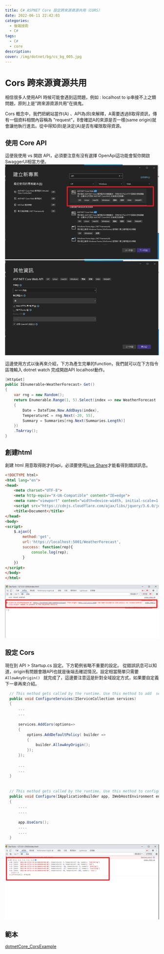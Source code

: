 ```yaml
---
title: C# ASPNET Core 設定跨來源資源共用（CORS）
date: 2022-06-11 22:42:03
categories: 
  - 後端技術
  - C#
tags: 
  - C#
  - core
description:
cover: /img/dotnet/bg/cs_bg_005.jpg
---
```


# Cors 跨來源資源共用
相信很多人使用API 時候可能會遇到這問題，例如 : localhost to ip串接不上之類問題，原則上是"跨來源資源共用"在搞鬼。

Cors 概念中，我們把網站當作(A) 、API為(B)來解釋，A需要透過B取得資訊，傳有一個資料相關內容稱為 "request"，B會確認A的來源是否一樣(same origin)就會讓他執行進去。從中得知(B)是決定(A)是否有權限取得資源。


## 使用 Core API
這便我使用 vs 開啟 API，必須要注意有沒有選擇 OpenApi這功能會幫你開啟SwaggerUI相當方便。
![](../image/Snipaste_2022-06-11_22-42-03.png)
![](../image/Snipaste_2022-06-11_22-42-58.png)


這邊使用方式以後再來介紹，下方為產生完畢的function，我們就可以在下方指令區塊輸入 dotnet watch 完成開啟API localhost動作。 
```cs
[HttpGet]
public IEnumerable<WeatherForecast> Get()
{
    var rng = new Random();
    return Enumerable.Range(1, 5).Select(index => new WeatherForecast
    {
        Date = DateTime.Now.AddDays(index),
        TemperatureC = rng.Next(-20, 55),
        Summary = Summaries[rng.Next(Summaries.Length)]
    })
    .ToArray();
}
```

## 創建html
創建 html 用意取得剛才的api，必須要使用[Live Share](https://marketplace.visualstudio.com/items?itemName=MS-vsliveshare.vsliveshare)才能看得到錯誤訊息。
```html
<!DOCTYPE html>
<html lang="en">
<head>
    <meta charset="UTF-8">
    <meta http-equiv="X-UA-Compatible" content="IE=edge">
    <meta name="viewport" content="width=device-width, initial-scale=1.0">
    <script src="https://cdnjs.cloudflare.com/ajax/libs/jquery/3.6.0/jquery.min.js" integrity="sha512-894YE6QWD5I59HgZOGReFYm4dnWc1Qt5NtvYSaNcOP+u1T9qYdvdihz0PPSiiqn/+/3e7Jo4EaG7TubfWGUrMQ==" crossorigin="anonymous" referrerpolicy="no-referrer"></script>
    <title>Document</title>
</head>
<body>
<script>
    $.ajax({
        method:'get',
        url:'https://localhost:5001/WeatherForecast',
        success: function(rep){
            console.log(rep);
        }
    })
</script>
</body>
</html>
```
![](../image/Snipaste_2022-06-11_23-05-56.png)


## 設定 Cors 
現在到 API > Startup.cs 設定。下方範例省略不重要的設定。
從錯誤訊息可以知道，origin有問題會跟API也就是後端去確認情況。設定相當簡單只需要```AllowAnyOrigin() ``` 就完成了，這邊要注意這是針對全域設定方式，如果要自定義下一章再來介紹。
```cs
  // This method gets called by the runtime. Use this method to add  services to the container.
  public void ConfigureServices(IServiceCollection services)
  {
      ...
      ...

      services.AddCors(options=>
      {
          options.AddDefaultPolicy( builder =>
          {
              builder.AllowAnyOrigin();
          });
      });

      ...
      ...
  }


  // This method gets called by the runtime. Use this method to configure the HTTP request pipeline.
  public void Configure(IApplicationBuilder app, IWebHostEnvironment env)
  {
      ....
      ....

      app.UseCors();
      ....
      ....
  }
```

![](../image/Snipaste_2022-06-11_23-19-33.png)

## 範本
[dotnetCore_CorsExample](https://github.com/JontCont/dotnetCore_CorsExample)